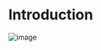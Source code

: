 
# Introduction 

![image](https://github.com/user-attachments/assets/d1f8fde0-23bd-450a-9bb0-2b483501dcda)





